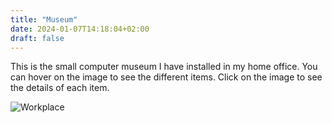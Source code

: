```yaml
---
title: "Museum"
date: 2024-01-07T14:18:04+02:00
draft: false
---
```


This is the small computer museum I have installed in my home office. You can hover on the image to see the different items. Click on the image to see the details of each item.

<img style="max-width: 800px; min-width: 800px" src="/img/museum.jpeg" alt="Workplace" usemap="#workmap" />

<map name="workmap">
  <area shape="rect" coords="0,0,152,123" alt="iMac G3" title="iMac G3" href="/museum-details/imacg3/">
  <area shape="rect" coords="6,129,211,259" alt="iMac G4" title="iMac G4" href="/museum-details/imacg4/">
  <area shape="rect" coords="23,170,216,408" alt="First Intel iMac" title="First Intel iMac" href="/museum-details/imacintel/">
  <area shape="rect" coords="50,421,218,551" alt="iMac" title="iMac" href="/museum-details/imac/">
  <area shape="rect" coords="17,590,110,702" alt="DJI Mini 4 Pro" title="DJI Mini 4 Pro" href="/museum-details/mini4pro/">
  <area shape="rect" coords="110,566,218,680" alt="DJI Phantom 3" title="DJI Phantom 3" href="/museum-details/phantom3/">
  <area shape="rect" coords="239,167,358,224" alt="Commodore C64" title="Commodore C64" href="/museum-details/c64/">
  <area shape="rect" coords="367,195,428,221" alt="Commodore 1541" title="Commodore 1541" href="/museum-details/1541/">
  <area shape="rect" coords="260,235,382,336" alt="Commodore 1084S" title="Commodore 1084S" href="/museum-details/1084S/">
  <area shape="rect" coords="257,346,395,413" alt="Commodore Amiga 500" title="Commodore Amiga 500" href="/museum-details/amiga500/">
  <!-- TBD phones-->
  <area shape="rect" coords="235,422,428,475" alt="Mobile phones" title="Mobile phones" href="/museum-details/phones/">
  <area shape="rect" coords="278,485,425,700" alt="Commodore Amiga 3000T/UX" title="Commodore Amiga 3000T/UX" href="/museum-details/amiga3000TUX/">
  <area shape="rect" coords="450,162,560,224" alt="Star LC-10" title="Star LC-10" href="/museum-details/starlc10/">
  <area shape="rect" coords="448,235,565,353" alt="Apple ][ europlus" title="Apple ][ europlus" href="/museum-details/apple2europlus/">
  <area shape="rect" coords="448,373,585,428" alt="SPARCstation 5" title="SPARCstation 5" href="/museum-details/sparcstation5/">
  <!-- TBD Mp3 -->
  <area shape="rect" coords="439,432,581,483" alt="MP3 players" title="MP3 Players" href="/museum-details/mp3/">
  <!-- TBD Productivity-->
  <area shape="rect" coords="439,481,577,556" alt="Mobile Productivity" title="Mobile Productivity" href="/museum-details/productivity/">
  <area shape="rect" coords="650,174,787,229" alt="Apple MacBook Pro 2011" title="Apple MacBook Pro 2011" href="/museum-details/macbookpro2011/">
  <area shape="rect" coords="600,261,753,345" alt="IBM Personal Computer Display" title="IBM Personal Computer Display" href="/museum-details/ibmpcdisplay/">
  <area shape="rect" coords="600,364,781,428" alt="IBM Personal Computer XT" title="IBM Personal Computer XT" href="/museum-details/ibmpcxt/">
  <!-- TBD Mixed -->
  <area shape="rect" coords="596,427,764,511" alt="Mixed" title="Mixed" href="/museum-details/mixed/">
  <area shape="rect" coords="614,519,743,700" alt="Apple MacPro 3.1" title="Apple MacPro 3.1" href="/museum-details/macpro31/">
</map>
